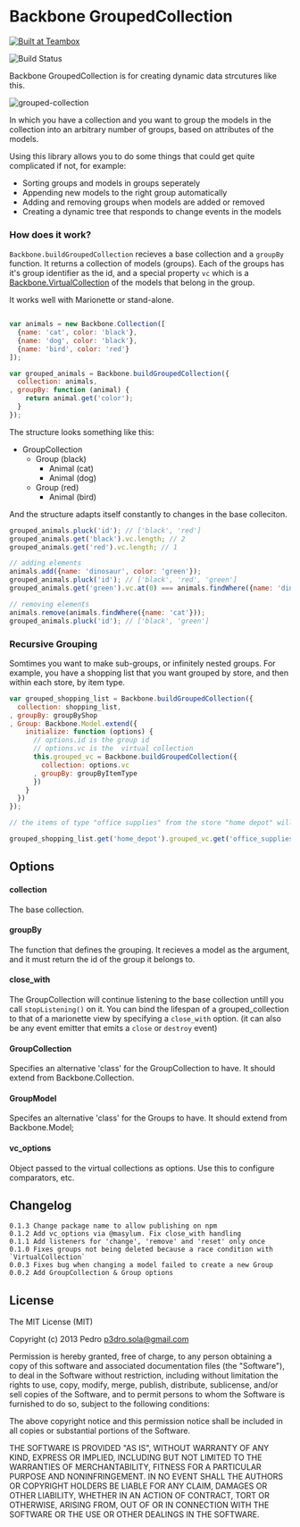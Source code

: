 # Backbone GroupedCollection

<a href="http://teambox.com"><img alt="Built at Teambox" src="http://i.imgur.com/hqNPlHe.png"/></a>

![Build Status](https://api.travis-ci.org/p3drosola/Backbone.VirtualCollection.svg?branch=master)

Backbone GroupedCollection is for creating dynamic data strcutures like this.

![grouped-collection](https://cloud.githubusercontent.com/assets/520550/6483746/cfa04c08-c274-11e4-916a-94eb8571a7e4.png)


In which you have a collection and you want to group the models in the collection into an arbitrary number of groups, based on attributes of the models.

Using this library allows you to do some things that could get quite complicated if not, for example:

- Sorting groups and models in groups seperately
- Appending new models to the right group automatically
- Adding and removing groups when models are added or removed
- Creating a dynamic tree that responds to change events in the models

### How does it work?

`Backbone.buildGroupedCollection` recieves a base collection and a `groupBy` function. It returns a collection of models (groups).
Each of the groups has it's group identifier as the id, and a special property `vc` which is a [Backbone.VirtualCollection](https://github.com/p3drosola/Backbone.VirtualCollection) of the models that belong in the group.

It works well with Marionette or stand-alone.

```javascript

var animals = new Backbone.Collection([
  {name: 'cat', color: 'black'},
  {name: 'dog', color: 'black'},
  {name: 'bird', color: 'red'}
]);

var grouped_animals = Backbone.buildGroupedCollection({
  collection: animals,
, groupBy: function (animal) {
    return animal.get('color');
  }
});
```

The structure looks something like this:

- GroupCollection
    - Group (black)
        - Animal (cat)
        - Animal (dog)
    - Group (red)
        - Animal (bird)



And the structure adapts itself constantly to changes in the base colleciton.

```javascript
grouped_animals.pluck('id'); // ['black', 'red']
grouped_animals.get('black').vc.length; // 2
grouped_animals.get('red').vc.length; // 1

// adding elements
animals.add({name: 'dinosaur', color: 'green'});
grouped_animals.pluck('id'); // ['black', 'red', 'green']
grouped_animals.get('green').vc.at(0) === animals.findWhere({name: 'dinosaur'}); // true

// removing elements
animals.remove(animals.findWhere({name: 'cat'}));
grouped_animals.pluck('id'); // ['black', 'green']

```

### Recursive Grouping

Somtimes you want to make sub-groups, or infinitely nested groups. For example, you have a shopping list that you want grouped by store, and then within each store, by item type.

```javascript
var grouped_shopping_list = Backbone.buildGroupedCollection({
  collection: shopping_list,
, groupBy: groupByShop
, Group: Backbone.Model.extend({
    initialize: function (options) {
      // options.id is the group id
      // options.vc is the  virtual collection
      this.grouped_vc = Backbone.buildGroupedCollection({
        collection: options.vc
      , groupBy: groupByItemType
      })
    }
  })
});

// the items of type "office supplies" from the store "home depot" will be accesible at

grouped_shopping_list.get('home_depot').grouped_vc.get('office_supplies') // retutns a virtual collection

```



## Options

#### collection
The base collection.

#### groupBy
The function that defines the grouping. It recieves a model as the argument, and it must return the id of the group it belongs to.

#### close_with
The GroupCollection will continue listening to the base collection untill you call `stopListening()` on it. You can bind the lifespan of a grouped_collection
to that of a marionette view by specifying a `close_with` option. (it can also be any event emitter that emits a `close` or `destroy` event)

#### GroupCollection
Specifies an alternative 'class' for the GroupCollection to have. It should extend from Backbone.Collection.

#### GroupModel
Specifes an alternative 'class' for the Groups to have. It should extend from Backbone.Model;

#### vc_options
Object passed to the virtual collections as options. Use this to configure comparators, etc.

## Changelog
```
0.1.3 Change package name to allow publishing on npm
0.1.2 Add vc_options via @masylum. Fix close_with handling
0.1.1 Add listeners for 'change', 'remove' and 'reset' only once
0.1.0 Fixes groups not being deleted because a race condition with `VirtualCollection`
0.0.3 Fixes bug when changing a model failed to create a new Group
0.0.2 Add GroupCollection & Group options
```

## License
The MIT License (MIT)

Copyright (c) 2013 Pedro  p3dro.sola@gmail.com

Permission is hereby granted, free of charge, to any person obtaining a copy of this software and associated documentation files (the "Software"), to deal in the Software without restriction, including without limitation the rights to use, copy, modify, merge, publish, distribute, sublicense, and/or sell copies of the Software, and to permit persons to whom the Software is furnished to do so, subject to the following conditions:

The above copyright notice and this permission notice shall be included in all copies or substantial portions of the Software.

THE SOFTWARE IS PROVIDED "AS IS", WITHOUT WARRANTY OF ANY KIND, EXPRESS OR IMPLIED, INCLUDING BUT NOT LIMITED TO THE WARRANTIES OF MERCHANTABILITY, FITNESS FOR A PARTICULAR PURPOSE AND NONINFRINGEMENT. IN NO EVENT SHALL THE AUTHORS OR COPYRIGHT HOLDERS BE LIABLE FOR ANY CLAIM, DAMAGES OR OTHER LIABILITY, WHETHER IN AN ACTION OF CONTRACT, TORT OR OTHERWISE, ARISING FROM, OUT OF OR IN CONNECTION WITH THE SOFTWARE OR THE USE OR OTHER DEALINGS IN THE SOFTWARE.
